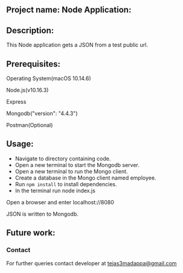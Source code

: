 
## Project name: Node Application:











## Description: 
This Node application gets a JSON from a test public url.




## Prerequisites:
Operating System(macOS 10.14.6)

Node.js(v10.16.3)

Express

Mongodb("version": "4.4.3")

Postman(Optional)



## Usage:
- Navigate to directory containing code.
- Open a new terminal to start the Mongodb server.
- Open a new terminal to run the Mongo client.
- Create a database in the Mongo client named employee.
- Run ```npm install``` to install dependencies.
- In the terminal run node index.js

Open a browser and enter localhost://8080

JSON is written to Mongodb.

## Future work:

### Contact
For further queries contact developer at tejas3madappa@gmail.com

